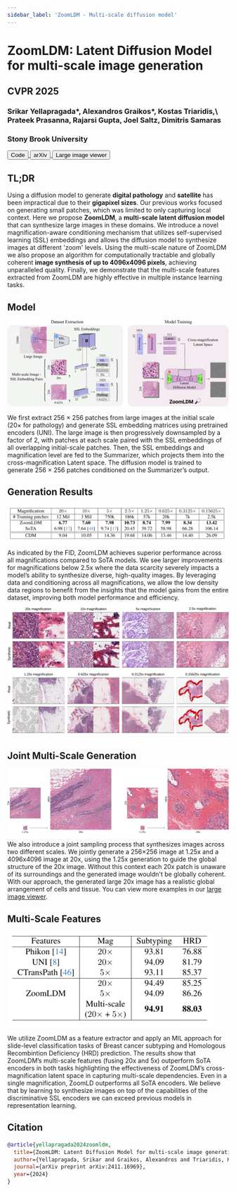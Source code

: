 ```yaml
---
sidebar_label: 'ZoomLDM - Multi-scale diffusion model'
---
```


# ZoomLDM: Latent Diffusion Model for multi-scale image generation

<div class="container mt-5">
    <div class="card bg-light"> 
        <div class="card-body justify-content-center">
            <h2 class="card-title text-center">CVPR 2025</h2>
            <h3 class="card-text text-center">Srikar Yellapragada*, Alexandros Graikos*, Kostas Triaridis,\
            Prateek Prasanna, Rajarsi Gupta, Joel Saltz, Dimitris Samaras</h3>
            <h3 class="card-text text-center">Stony Brook University</h3>
            <div class="d-flex justify-content-center">
                <a href="https://github.com/cvlab-stonybrook/ZoomLDM/tree/main" target="_blank"><button class="paper_button">Code</button> </a>
                <a href="https://arxiv.org/abs/2411.16969" target="_blank"><button class="paper_button">arXiv</button> </a>
                <a href="/pages/zoomldm_large_images/large_images.html" target="_blank"><button class="paper_button">Large image viewer</button></a>
            </div>
        </div>
    </div>
</div>

## TL;DR

Using a diffusion model to generate **digital pathology** and **satellite** has been impractical due to their **gigapixel sizes**. Our previous works focused on generating small patches, which was limited to only capturing local context. Here we propose **ZoomLDM**, a **multi-scale latent diffusion model** that can synthesize large images in these domains. We introduce a novel magnification-aware conditioning mechanism that utilizes self-supervised learning (SSL) embeddings and allows the diffusion model to synthesize images at different 'zoom' levels. Using the multi-scale nature of ZoomLDM we also propose an algorithm for computationally tractable and globally coherent **image synthesis of up to 4096x4096 pixels**, achieving unparalleled quality. Finally, we demonstrate that the multi-scale features extracted from ZoomLDM are highly effective in multiple instance learning tasks.

## Model

![method_figure](/img/zoomldm/method.png)

We first extract 256 × 256 patches from large images at the initial scale (20× for pathology) and generate SSL embedding matrices using pretrained encoders (UNI). The large image is then progressively downsampled by a factor of 2, with patches at each scale paired with the SSL embeddings of all overlapping initial-scale patches. Then, the SSL embeddings and magnification level are fed to the Summarizer, which projects them into the cross-magnification Latent space. The diffusion model is trained to generate 256 × 256 patches conditioned on the Summarizer’s output.

## Generation Results

<div class="container text-center">
  <img src="/img/zoomldm/fid.png"/>
</div>

As indicated by the FID, ZoomLDM achieves superior performance across all magnifications compared to SoTA models. We see larger improvements for magnifications below 2.5x where the data scarcity severely impacts a model’s ability to synthesize diverse, high-quality images. By leveraging data and conditioning across all magnifications, we allow the low density data regions to benefit from the insights that the model gains from the entire dataset, improving both model performance and efficiency.

![patches](/img/zoomldm/brca_patches.png)

## Joint Multi-Scale Generation

![multi_scale_gen](/img/zoomldm/multi_scale_examples_brca.png)

We also introduce a joint sampling process that synthesizes images across two different scales. We jointly generate a 256×256 image at 1.25x and a 4096x4096 image at 20x, using the 1.25x generation to guide the global structure of the 20x image. Without this context each 20x patch is unaware of its surroundings and the generated image wouldn't be globally coherent. With our approach, the generated large 20x image has a realistic global arrangement of cells and tissue. You can view more examples in our <a href="/pages/zoomldm_large_images/large_images.html" target="_blank">large image viewer</a>.

## Multi-Scale Features

<div class="container text-center">
  <img src="/img/zoomldm/mil.png"/>
</div>


We utilize ZoomLDM as a feature extractor and apply an MIL approach for slide-level classification tasks of Breast cancer subtyping and Homologous Recombintion Deficiency (HRD) prediction. The results show that ZoomLDM’s multi-scale features (fusing 20x and 5x) outperform SoTA encoders in both tasks highlighting the effectiveness of ZoomLDM’s cross-magnification latent space in capturing multi-scale dependencies. Even in a single magnification, ZoomLD outperforms all SoTA encoders. We believe that by learning to synthesize images on top of the capabilities of the discriminative SSL encoders we can exceed previous models in representation learning. 

## Citation
```bibtex
@article{yellapragada2024zoomldm,
  title={ZoomLDM: Latent Diffusion Model for multi-scale image generation},
  author={Yellapragada, Srikar and Graikos, Alexandros and Triaridis, Kostas and Prasanna, Prateek and Gupta, Rajarsi R and Saltz, Joel and Samaras, Dimitris},
  journal={arXiv preprint arXiv:2411.16969},
  year={2024}
}
```
